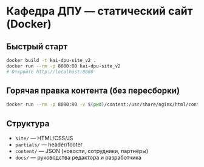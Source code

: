 # Кафедра ДПУ — статический сайт (Docker)

## Быстрый старт
```bash
docker build -t kai-dpu-site_v2 .
docker run --rm -p 8080:80 kai-dpu-site_v2
# Откройте http://localhost:8080
```

## Горячая правка контента (без пересборки)
```bash
docker run --rm -p 8080:80 -v $(pwd)/content:/usr/share/nginx/html/content kai-dpu-site_v2
```

## Структура
- `site/` — HTML/CSS/JS
- `partials/` — header/footer
- `content/` — JSON (новости, сотрудники, партнёры)
- `docs/` — руководства редактора и разработчика
```